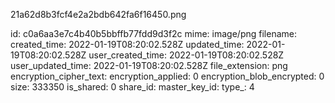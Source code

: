21a62d8b3fcf4e2a2bdb642fa6f16450.png

id: c0a6aa3e7c4b40b5bbffb77fdd9d3f2c
mime: image/png
filename: 
created_time: 2022-01-19T08:20:02.528Z
updated_time: 2022-01-19T08:20:02.528Z
user_created_time: 2022-01-19T08:20:02.528Z
user_updated_time: 2022-01-19T08:20:02.528Z
file_extension: png
encryption_cipher_text: 
encryption_applied: 0
encryption_blob_encrypted: 0
size: 333350
is_shared: 0
share_id: 
master_key_id: 
type_: 4